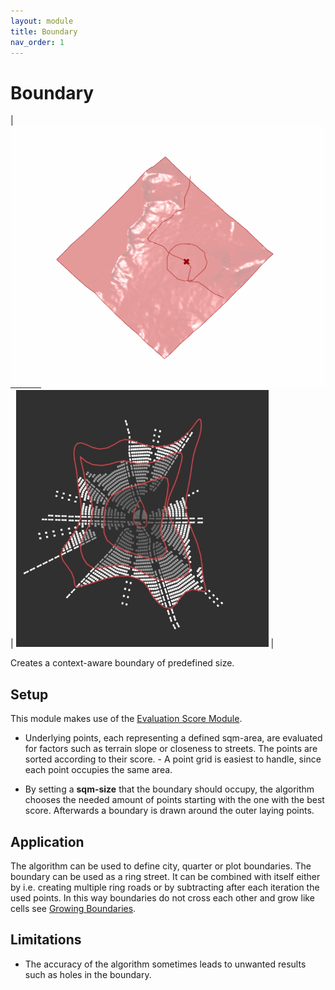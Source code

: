 ```yaml
---
layout: module
title: Boundary
nav_order: 1
---
```

# Boundary

| ![](../../../img/boundary-1.png) | ![](../../../img/boundary-2.png) |

Creates a context-aware boundary of predefined size.

## Setup

This module makes use of the [Evaluation Score Module]().

* Underlying points, each representing a defined sqm-area, are evaluated for factors such as terrain slope or closeness to streets. The points are sorted according to their score. - A point grid is easiest to handle, since each point occupies the same area.

* By setting a **sqm-size** that the boundary should occupy, the algorithm chooses the needed amount of points starting with the one with the best score. Afterwards a boundary is drawn around the outer laying points.

## Application

The algorithm can be used to define city, quarter or plot boundaries. The boundary can be used as a ring street.
It can be combined with itself either by i.e. creating multiple ring roads or by subtracting after each iteration the used points. In this way boundaries do not cross each other and grow like cells see [Growing Boundaries]().

## Limitations

* The accuracy of the algorithm sometimes leads to unwanted results such as holes in the boundary.
